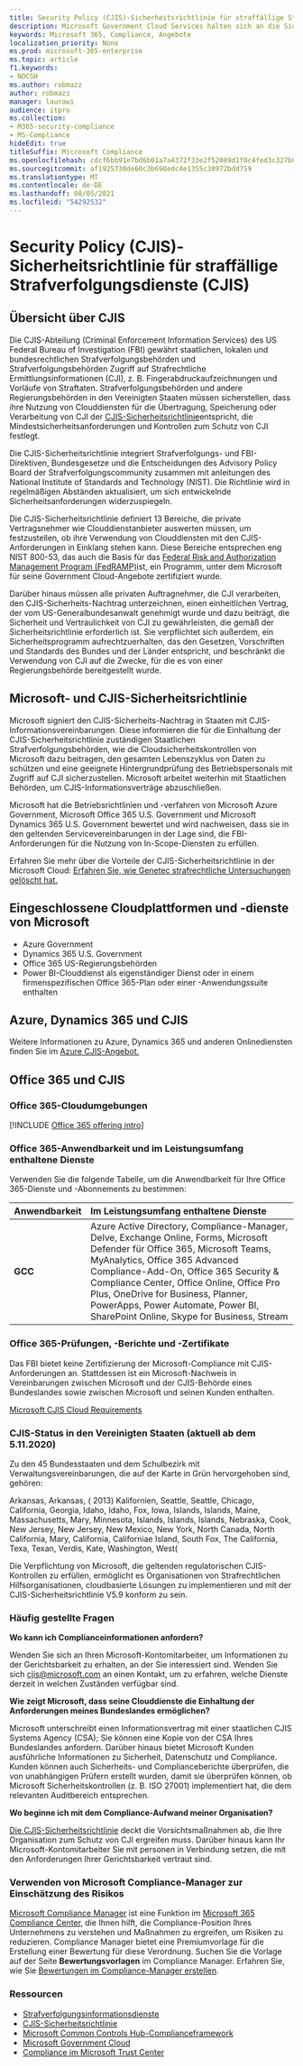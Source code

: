 ```yaml
---
title: Security Policy (CJIS)-Sicherheitsrichtlinie für straffällige Strafverfolgungsdienste (CJIS)
description: Microsoft Government Cloud Services halten sich an die Sicherheitsrichtlinie für us-amerikanische Strafvollstäterinformationsdienste.
keywords: Microsoft 365, Compliance, Angebote
localization_priority: None
ms.prod: microsoft-365-enterprise
ms.topic: article
f1.keywords:
- NOCSH
ms.author: robmazz
author: robmazz
manager: laurawi
audience: itpro
ms.collection:
- M365-security-compliance
- MS-Compliance
hideEdit: true
titleSuffix: Microsoft Compliance
ms.openlocfilehash: cdcf6bb91e7bd6b01a7a4372f33e2f52089d1f0c4fed3c327b85a3a13eafeac2
ms.sourcegitcommit: af1925730de60c3b698edc4e1355c38972bdd759
ms.translationtype: MT
ms.contentlocale: de-DE
ms.lasthandoff: 08/05/2021
ms.locfileid: "54292532"
---
```

# <a name="criminal-justice-information-services-cjis-security-policy"></a>Security Policy (CJIS)-Sicherheitsrichtlinie für straffällige Strafverfolgungsdienste (CJIS)

## <a name="cjis-overview"></a>Übersicht über CJIS

Die CJIS-Abteilung (Criminal Enforcement Information Services) des US Federal Bureau of Investigation (FBI) gewährt staatlichen, lokalen und bundesrechtlichen Strafverfolgungsbehörden und Strafverfolgungsbehörden Zugriff auf Strafrechtliche Ermittlungsinformationen (CJI), z. B. Fingerabdruckaufzeichnungen und Vorläufe von Straftaten. Strafverfolgungsbehörden und andere Regierungsbehörden in den Vereinigten Staaten müssen sicherstellen, dass ihre Nutzung von Clouddiensten für die Übertragung, Speicherung oder Verarbeitung von CJI der [CJIS-Sicherheitsrichtlinie](https://aka.ms/cjis-security-policy)entspricht, die Mindestsicherheitsanforderungen und Kontrollen zum Schutz von CJI festlegt.

Die CJIS-Sicherheitsrichtlinie integriert Strafverfolgungs- und FBI-Direktiven, Bundesgesetze und die Entscheidungen des Advisory Policy Board der Strafverfolgungscommunity zusammen mit anleitungen des National Institute of Standards and Technology (NIST). Die Richtlinie wird in regelmäßigen Abständen aktualisiert, um sich entwickelnde Sicherheitsanforderungen widerzuspiegeln.

Die CJIS-Sicherheitsrichtlinie definiert 13 Bereiche, die private Vertragsnehmer wie Clouddienstanbieter auswerten müssen, um festzustellen, ob ihre Verwendung von Clouddiensten mit den CJIS-Anforderungen in Einklang stehen kann. Diese Bereiche entsprechen eng NIST 800-53, das auch die Basis für das [Federal Risk and Authorization Management Program (FedRAMP)](offering-FedRAMP.md)ist, ein Programm, unter dem Microsoft für seine Government Cloud-Angebote zertifiziert wurde.

Darüber hinaus müssen alle privaten Auftragnehmer, die CJI verarbeiten, den CJIS-Sicherheits-Nachtrag unterzeichnen, einen einheitlichen Vertrag, der vom US-Generalbundesanwalt genehmigt wurde und dazu beiträgt, die Sicherheit und Vertraulichkeit von CJI zu gewährleisten, die gemäß der Sicherheitsrichtlinie erforderlich ist. Sie verpflichtet sich außerdem, ein Sicherheitsprogramm aufrechtzuerhalten, das den Gesetzen, Vorschriften und Standards des Bundes und der Länder entspricht, und beschränkt die Verwendung von CJI auf die Zwecke, für die es von einer Regierungsbehörde bereitgestellt wurde.

## <a name="microsoft-and-cjis-security-policy"></a>Microsoft- und CJIS-Sicherheitsrichtlinie

Microsoft signiert den CJIS-Sicherheits-Nachtrag in Staaten mit CJIS-Informationsvereinbarungen. Diese informieren die für die Einhaltung der CJIS-Sicherheitsrichtlinie zuständigen Staatlichen Strafverfolgungsbehörden, wie die Cloudsicherheitskontrollen von Microsoft dazu beitragen, den gesamten Lebenszyklus von Daten zu schützen und eine geeignete Hintergrundprüfung des Betriebspersonals mit Zugriff auf CJI sicherzustellen. Microsoft arbeitet weiterhin mit Staatlichen Behörden, um CJIS-Informationsverträge abzuschließen.

Microsoft hat die Betriebsrichtlinien und -verfahren von Microsoft Azure Government, Microsoft Office 365 U.S. Government und Microsoft Dynamics 365 U.S. Government bewertet und wird nachweisen, dass sie in den geltenden Servicevereinbarungen in der Lage sind, die FBI-Anforderungen für die Nutzung von In-Scope-Diensten zu erfüllen.

Erfahren Sie mehr über die Vorteile der CJIS-Sicherheitsrichtlinie in der Microsoft Cloud: [Erfahren Sie, wie Genetec strafrechtliche Untersuchungen gelöscht hat.](https://customers.microsoft.com/story/genetec)

## <a name="microsoft-in-scope-cloud-platforms--services"></a>Eingeschlossene Cloudplattformen und -dienste von Microsoft

- Azure Government
- Dynamics 365 U.S. Government
- Office 365 US-Regierungsbehörden
- Power BI-Clouddienst als eigenständiger Dienst oder in einem firmenspezifischen Office 365-Plan oder einer -Anwendungssuite enthalten

## <a name="azure-dynamics-365-and-cjis"></a>Azure, Dynamics 365 und CJIS

Weitere Informationen zu Azure, Dynamics 365 und anderen Onlinediensten finden Sie im [Azure CJIS-Angebot.](/azure/compliance/offerings/offering-cjis)

## <a name="office-365-and-cjis"></a>Office 365 und CJIS

### <a name="office-365-cloud-environments"></a>Office 365-Cloudumgebungen

[!INCLUDE [Office 365 offering intro](../includes/o365-offering-introduction.md)]

### <a name="office-365-applicability-and-in-scope-services"></a>Office 365-Anwendbarkeit und im Leistungsumfang enthaltene Dienste

Verwenden Sie die folgende Tabelle, um die Anwendbarkeit für Ihre Office 365-Dienste und -Abonnements zu bestimmen:

| **Anwendbarkeit** | **Im Leistungsumfang enthaltene Dienste** |
|:------------------|:----------------------|
| **GCC** | Azure Active Directory, Compliance-Manager, Delve, Exchange Online, Forms, Microsoft Defender für Office 365, Microsoft Teams, MyAnalytics, Office 365 Advanced Compliance-Add-On, Office 365 Security & Compliance Center, Office Online, Office Pro Plus, OneDrive for Business, Planner, PowerApps, Power Automate, Power BI, SharePoint Online, Skype for Business, Stream |

### <a name="office-365-audits-reports-and-certificates"></a>Office 365-Prüfungen, -Berichte und -Zertifikate

Das FBI bietet keine Zertifizierung der Microsoft-Compliance mit CJIS-Anforderungen an. Stattdessen ist ein Microsoft-Nachweis in Vereinbarungen zwischen Microsoft und der CJIS-Behörde eines Bundeslandes sowie zwischen Microsoft und seinen Kunden enthalten.

[Microsoft CJIS Cloud Requirements](https://aka.ms/MicrosoftCJISCloudRequirements)

### <a name="cjis-status-in-the-united-states-current-as-of-1152020"></a>CJIS-Status in den Vereinigten Staaten (aktuell ab dem 5.11.2020)

Zu den 45 Bundesstaaten und dem Schulbezirk mit Verwaltungsvereinbarungen, die auf der Karte in Grün hervorgehoben sind, gehören:

Arkansas, Arkansas, ( 2013) Kalifornien, Seattle, Seattle, Chicago, California, Georgia, Idaho, Idaho, Fox, Iowa, Islands, Islands, Maine, Massachusetts, Mary, Minnesota, Islands, Islands, Islands, Nebraska, Cook, New Jersey, New Jersey, New Mexico, New York, North Canada, North California, Mary, California, Californiae Island, South Fox, The California, Texa, Texan, Verdis, Kate, Washington, West(

Die Verpflichtung von Microsoft, die geltenden regulatorischen CJIS-Kontrollen zu erfüllen, ermöglicht es Organisationen von Strafrechtlichen Hilfsorganisationen, cloudbasierte Lösungen zu implementieren und mit der CJIS-Sicherheitsrichtlinie V5.9 konform zu sein.

### <a name="frequently-asked-questions"></a>Häufig gestellte Fragen

**Wo kann ich Complianceinformationen anfordern?**

Wenden Sie sich an Ihren Microsoft-Kontomitarbeiter, um Informationen zu der Gerichtsbarkeit zu erhalten, an der Sie interessiert sind. Wenden Sie sich <cjis@microsoft.com> an einen Kontakt, um zu erfahren, welche Dienste derzeit in welchen Zuständen verfügbar sind.

**Wie zeigt Microsoft, dass seine Clouddienste die Einhaltung der Anforderungen meines Bundeslandes ermöglichen?**

Microsoft unterschreibt einen Informationsvertrag mit einer staatlichen CJIS Systems Agency (CSA); Sie können eine Kopie von der CSA Ihres Bundeslandes anfordern. Darüber hinaus bietet Microsoft Kunden ausführliche Informationen zu Sicherheit, Datenschutz und Compliance. Kunden können auch Sicherheits- und Complianceberichte überprüfen, die von unabhängigen Prüfern erstellt wurden, damit sie überprüfen können, ob Microsoft Sicherheitskontrollen (z. B. ISO 27001) implementiert hat, die dem relevanten Auditbereich entsprechen.

**Wo beginne ich mit dem Compliance-Aufwand meiner Organisation?**

[Die CJIS-Sicherheitsrichtlinie](https://aka.ms/cjis-security-policy) deckt die Vorsichtsmaßnahmen ab, die Ihre Organisation zum Schutz von CJI ergreifen muss. Darüber hinaus kann Ihr Microsoft-Kontomitarbeiter Sie mit personen in Verbindung setzen, die mit den Anforderungen Ihrer Gerichtsbarkeit vertraut sind.

### <a name="use-microsoft-compliance-manager-to-assess-your-risk"></a>Verwenden von Microsoft Compliance-Manager zur Einschätzung des Risikos

[Microsoft Compliance Manager](/microsoft-365/compliance/compliance-manager) ist eine Funktion im [Microsoft 365 Compliance Center](/microsoft-365/compliance/microsoft-365-compliance-center), die Ihnen hilft, die Compliance-Position Ihres Unternehmens zu verstehen und Maßnahmen zu ergreifen, um Risiken zu reduzieren. Compliance Manager bietet eine Premiumvorlage für die Erstellung einer Bewertung für diese Verordnung. Suchen Sie die Vorlage auf der Seite **Bewertungsvorlagen** im Compliance Manager. Erfahren Sie, wie Sie [Bewertungen im Compliance-Manager erstellen](/microsoft-365/compliance/compliance-manager-assessments).

### <a name="resources"></a>Ressourcen

- [Strafverfolgungsinformationsdienste](https://aka.ms/cjis)
- [CJIS-Sicherheitsrichtlinie](https://aka.ms/cjis-security-policy)
- [Microsoft Common Controls Hub-Complianceframework](https://www.microsoft.com/trustcenter/common-controls-hub)
- [Microsoft Government Cloud](https://go.microsoft.com/fwlink/?linkid=2087246)
- [Compliance im Microsoft Trust Center](https://www.microsoft.com/trust-center/compliance/compliance-overview)

